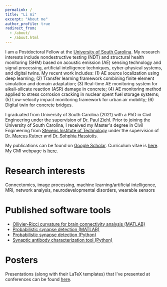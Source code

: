 ```yaml
---
permalink: /
title: "Li Ai"
excerpt: "About me"
author_profile: true
redirect_from: 
  - /about/
  - /about.html
---
```



I am a Postdoctoral Fellow  at the [University of South Carolina](https://sc.edu/). My research interests include nondestructive testing (NDT) and structural health monitoring (SHM) based on acoustic emission (AE) sensing technology and signal processing, artificial intelligence techniques, cyber-physical systems, and digital twins. My recent work includes: (1) AE source localization using deep learning; (2) Transfer learning framework combining finite element simulation and domain adaptation; (3) Real-time AE monitoring system for alkali-silicate reaction (ASR) damage in concrete; (4) AE monitoring method applied to stress corrosion cracking in nuclear spent fuel storage systems; (5) Low-velocity impact monitoring framework for urban air mobility; (6) Digital twin for concrete bridges.

I graduated from University of South Carolina (2021) with a PhD in Civil Engineering under the supervision of [Dr. Paul Ziehl](https://sc.edu/study/colleges_schools/engineering_and_computing/faculty-staff/ziehl_paul.php). Prior to joining the University of South Carolina, I received my Master's degree in Civil Engineering from [Stevens Institute of Technology](https://www.stevens.edu/) under the supervision of [Dr. Marcus Rutner](https://www.tuhh.de/mvb/institute/team/prof-dr-marcus-rutner-institutsleiter.html) and [Dr. Sohphia Hassiotis](https://www.stevens.edu/news/stevens-community-celebrates-and-remembers-professor-sophia-hassiotis).



My publications can be found on [Google Scholar](https://scholar.google.com/citations?user=NefDuV0AAAAJ&hl=en). Curriculum vitae is [here](https://aksimhal.github.io/files/simhal_cv.pdf). My CMI webpage is [here](https://childmind.org/bio/anish-k-simhal-phd/). 



Research interests 
======
Connectomics, image processing, machine learning/artificial intelligence, MRI, network analysis, neurodevelopmental disorders, wearable sensors

Published software tools 
======
- [Ollivier-Ricci curvature for brain connectivity analysis (MATLAB)](https://github.com/aksimhal/Curvature-ASD-Analysis)
- [Probabilistic synapse detection (MATLAB)](https://github.com/aksimhal/synapse-detection-examples)
- [Probabilistic synapse detection (Python)](https://github.com/aksimhal/synapse-detection-examples)
- [Synaptic antibody characterization tool (Python)](https://aksimhal.github.io/SynapseAnalysis/)


Posters
======
Presentations (along with their LaTeX templates) that I've presented at conferences can be found [here](https://github.com/aksimhal/posters). 
